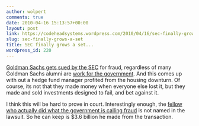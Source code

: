 ```yaml
---
author: wolpert
comments: true
date: 2010-04-16 15:13:57+00:00
layout: post
link: https://codeheadsystems.wordpress.com/2010/04/16/sec-finally-grows-a-set/
slug: sec-finally-grows-a-set
title: SEC finally grows a set...
wordpress_id: 220
---
```


[Goldman Sachs gets sued by the SEC](http://www.nytimes.com/2010/04/17/business/17goldman.html?hp) for fraud, regardless of many Goldman Sachs alumni are [work for the government](http://www.cbsnews.com/8301-31727_162-20001981-10391695.html). And this comes up with out a hedge fund manager profited from the housing downturn. Of course, its not that they made money when everyone else lost it, but they made and sold investments designed to fail, and bet against it.

I think this will be hard to prove in court. Interestingly enough, the [fellow who actually did what the government is calling fraud](http://topics.nytimes.com/top/reference/timestopics/people/p/john_paulson/index.html?inline=nyt-per) is not named in the lawsuit. So he can keep is $3.6 billion he made from the transaction.
